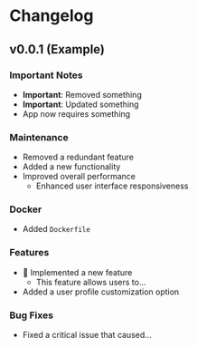# Changelog

## v0.0.1 (Example)

### Important Notes

- **Important**: Removed something
- **Important**: Updated something
- App now requires something

### Maintenance

- Removed a redundant feature
- Added a new functionality
- Improved overall performance
    - Enhanced user interface responsiveness

### Docker

- Added `Dockerfile`

### Features

- :tada: Implemented a new feature
    - This feature allows users to...
- Added a user profile customization option

### Bug Fixes

- Fixed a critical issue that caused...